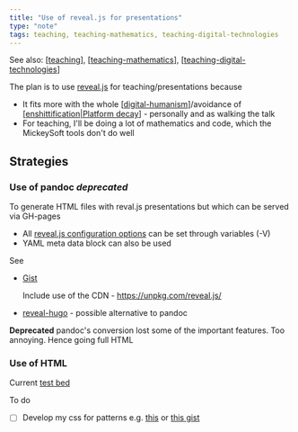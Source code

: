 ```yaml
---
title: "Use of reveal.js for presentations"
type: "note"
tags: teaching, teaching-mathematics, teaching-digital-technologies
---
```


See also: [[teaching]], [[teaching-mathematics]], [[teaching-digital-technologies]]

The plan is to use [reveal.js](https://revealjs.com/) for teaching/presentations because

- It fits more with the whole [[digital-humanism]]/avoidance of [[enshittification|Platform decay]] - personally and as walking the talk
- For teaching, I'll be doing a lot of mathematics and code, which the MickeySoft tools don't do well

## Strategies

### Use of pandoc _deprecated_

To generate HTML files with reval.js presentations but which can be served via GH-pages

- All [reveal.js configuration options](https://revealjs.com/config/) can be set through variables (-V)
- YAML meta data block can also be used

See 

- [Gist](https://gist.github.com/jsoma/629b9564af5b1e7fa62d0a3a0a47c296)

    Include use of the CDN - https://unpkg.com/reveal.js/

- [reveal-hugo](https://github.com/dzello/reveal-hugo) - possible alternative to pandoc

**Deprecated** pandoc's conversion lost some of the important features. Too annoying.  Hence going full HTML

### Use of HTML

Current [test bed](../Implementation/2024/MAT081C/welcome.html)

To do

- [ ] Develop my css for patterns e.g. [this](https://chenhuijing.com/blog/customising-revealjs-beyond-theming/#%F0%9F%8E%99) or [this gist](https://gist.github.com/Myfanwy/00d5031c3c35d1370c8fc851c51dfc82)



[//begin]: # "Autogenerated link references for markdown compatibility"
[teaching]: ..%2Fteaching "Teaching"
[teaching-mathematics]: teaching-mathematics "Teaching Mathematics"
[teaching-digital-technologies]: ..%2FDigital_Technologies%2Fteaching-digital-technologies "Teaching Digital Technologies"
[digital-humanism]: ..%2F..%2Fcomputing%2Fdigital-humanism "Digital Humanism"
[enshittification|Platform decay]: ..%2F..%2Fcomputing%2Fenshittification "Platform Decay (enshittification)"
[//end]: # "Autogenerated link references"